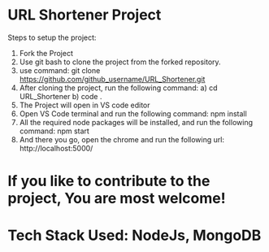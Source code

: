 # URL Shortener Project

Steps to setup the project:

1. Fork the Project
2. Use git bash to clone the project from the forked repository.
3. use command: git clone https://github.com/github_username/URL_Shortener.git
4. After cloning the project, run the following command:
   a) cd URL_Shortener
   b) code .
5. The Project will open in VS code editor
6. Open VS Code terminal and run the following command: npm install
7. All the required node packages will be installed, and run the following command: npm start
8. And there you go, open the chrome and run the following url: http://localhost:5000/

# If you like to contribute to the project, You are most welcome!

# Tech Stack Used: NodeJs, MongoDB
